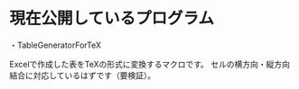 # 現在公開しているプログラム

・TableGeneratorForTeX

  Excelで作成した表をTeXの形式に変換するマクロです。
  セルの横方向・縦方向結合に対応しているはずです（要検証）。

